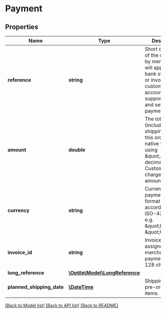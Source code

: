 # Payment

## Properties
Name | Type | Description | Notes
------------ | ------------- | ------------- | -------------
**reference** | **string** | Short description of the order given by merchant. This will appear on bank statements or invoices of customer account if supported by PSP and selected payment method. | 
**amount** | **double** | The total amount (including taxes, shipping, etc.) of this order in native format using \&quot;.\&quot; as decimal delimiter. Customer will be charged for this amount. | 
**currency** | **string** | Currency of this payment. Value format is according to ISO-4217 form, e.g. \&quot;EUR\&quot;, \&quot;USD\&quot;. | 
**invoice_id** | **string** | Invoice ID assigned by merchant to this payment. Max 128 characters. | [optional] 
**long_reference** | [**\Optile\Model\LongReference**](LongReference.md) |  | [optional] 
**planned_shipping_date** | [**\DateTime**](\DateTime.md) | Shipping date of pre-ordered items. | [optional] 

[[Back to Model list]](../README.md#documentation-for-models) [[Back to API list]](../README.md#documentation-for-api-endpoints) [[Back to README]](../README.md)


